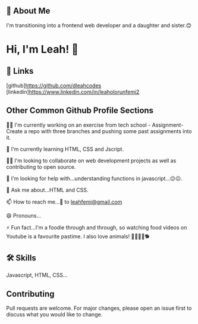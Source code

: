 ## 🚀 About Me

I'm transitioning into a frontend web developer and a daughter and sister.😊

# Hi, I'm Leah! 👋

## 🔗 Links

[github]https://github.com/dleahcodes
[linkedin]https://www.linkedin.com/in/leaholorunfemi2

## Other Common Github Profile Sections

👩‍💻 I'm currently working on an exercise from tech school - Assignment- Create a repo with three branches and pushing some past assignments into it.

🧠 I'm currently learning HTML, CSS and Jscript.

👯‍♀️ I'm looking to collaborate on web development projects as well as contributing to open source.

🤔 I'm looking for help with...understanding functions in javascript...😕😖.

💬 Ask me about...HTML and CSS.

📫 How to reach me...📧 to leahfemi@gmail.com

😄 Pronouns...

⚡️ Fun fact...I'm a foodie through and through, so watching food videos on Youtube is a favourite pastime.
I also love animals! 🐕‍🦺🐕‍😻🐕‍

## 🛠 Skills

Javascript, HTML, CSS...

## Contributing

Pull requests are welcome. For major changes, please open an issue first to discuss what you would like to change.


<!---
dleahcodes/dleahcodes is a ✨ special ✨ repository because its `README.md` (this file) appears on your GitHub profile.
You can click the Preview link to take a look at your changes.
--->
